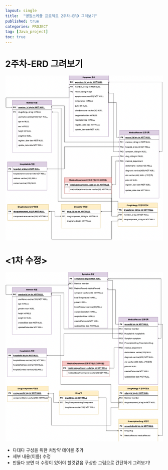 ```yaml
---
layout: single
title:  "병원스케쥴 프로젝트 2주차-ERD 그려보기"
published: true
categories: PROJECT
tag: [Java_project]
toc: true
---
```


# 2주차-ERD 그려보기

 ![ERD](/images/2022-03-24-project2/erd.png)

# <1차 수정>
 ![ERD2](/images/2022-03-24-project2/erd2.png)
 
 - 다대다 구성을 위한 처방약 테이블 추가
 - 세부 내용(이름) 수정
 - 만들다 보면 더 수정이 있어야 할것같음
구상한 그림으로 간단하게 그려보기!